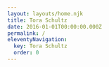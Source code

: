 ```yaml
---
layout: layouts/home.njk
title: Tora Schultz
date: 2016-01-01T00:00:00.000Z
permalink: /
eleventyNavigation:
  key: Tora Schultz
  order: 0
---
```

